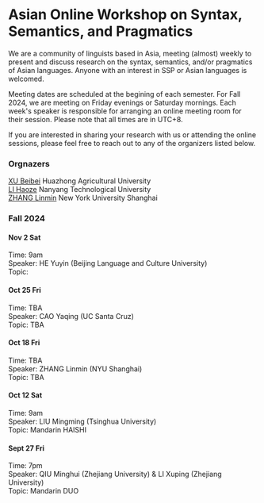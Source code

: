 # Asian Online Workshop on Syntax, Semantics, and Pragmatics

We are a community of linguists based in Asia, meeting (almost) weekly to present and discuss research on the syntax, semantics, and/or pragmatics of Asian languages. Anyone with an interest in SSP or Asian languages is welcomed.  

Meeting dates are scheduled at the begining of each semester. For Fall 2024, we are meeting on Friday evenings or Saturday mornings. Each week's speaker is responsible for arranging an online meeting room for their session. Please note that all times are in UTC+8.  

If you are interested in sharing your research with us or attending the online sessions, please feel free to reach out to any of the organizers listed below. 

### Orgnazers 
[XU Beibei](https://billyxu1983.wordpress.com/) Huazhong Agricultural University <br>
[LI Haoze](https://haozeli-ling.github.io/haozeli/) Nanyang Technological University  <br>
[ZHANG Linmin](https://sites.google.com/site/zhanglinmin/) New York University Shanghai


### Fall 2024

#### Nov 2 Sat
Time: 9am <br>
Speaker: HE Yuyin (Beijing Language and Culture University) <br>
Topic: 

#### Oct 25 Fri
Time: TBA <br>
Speaker: CAO Yaqing (UC Santa Cruz) <br>
Topic: TBA

#### Oct 18 Fri
Time: TBA <br>
Speaker: ZHANG Linmin (NYU Shanghai) <br>
Topic: TBA 

#### Oct 12 Sat 
Time: 9am <br>
Speaker: LIU Mingming (Tsinghua University) <br>
Topic: Mandarin HAISHI

#### Sept 27 Fri 
Time: 7pm <br>
Speaker: QIU Minghui (Zhejiang University) & LI Xuping (Zhejiang University) <br>
Topic: Mandarin DUO
